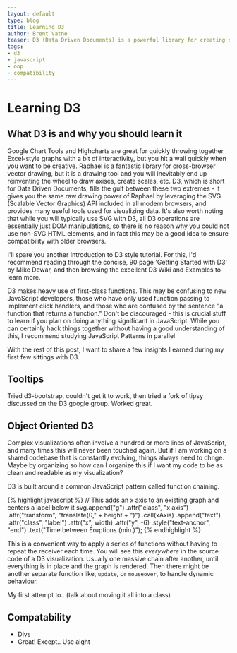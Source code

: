 ```yaml
---
layout: default
type: blog
title: Learning D3
author: Brent Vatne
teaser: D3 (Data Driven Documents) is a powerful library for creating dynamic data visualizations in the browser. I love it. Seriously.
tags:
- d3
- javascript
- oop
- compatibility
---
```


# Learning D3

## What D3 is and why you should learn it
Google Chart Tools and Highcharts are great for quickly throwing together Excel-style graphs with a bit of interactivity, but you hit a wall quickly when you want to be creative. Raphael is a fantastic library for cross-browser vector drawing, but it is a drawing tool and you will inevitably end up reinventing the wheel to draw axises, create scales, etc. D3, which is short for Data Driven Documents, fills the gulf between these two extremes - it gives you the same raw drawing power of Raphael by leveraging the SVG (Scalable Vector Graphics) API included in all modern browsers, and provides many useful tools used for visualizing data. It's also worth noting that while you will typically use SVG with D3, all D3 operations are essentially just DOM manipulations, so there is no reason why you could not use non-SVG HTML elements, and in fact this may be a good idea to ensure compatibility with older browsers.

I'll spare you another Introduction to D3 style tutorial. For this, I'd recommend reading through the concise, 90 page 'Getting Started with D3' by Mike Dewar, and then browsing the excellent D3 Wiki and Examples to learn more.

D3 makes heavy use of first-class functions. This may be confusing to new JavaScript developers, those who have only used function passing to implement click handlers, and those who are confused by the sentence "a function that returns a function." Don't be discouraged - this is crucial stuff to learn if you plan on doing anything significant in JavaScript. While you can certainly hack things together without having a good understanding of this, I recommend studying JavaScript Patterns in parallel.

With the rest of this post, I want to share a few insights I earned during my first few sittings with D3.

## Tooltips
Tried d3-bootstrap, couldn't get it to work, then tried a fork of tipsy discussed on the D3 google group. Worked great.

## Object Oriented D3
Complex visualizations often involve a hundred or more lines of JavaScript, and many times this will never been touched again. But if I am working on a shared codebase that is constantly evolving, things always need to chnge. Maybe by organizing so how can I organize this if I want my code to be as clean and readable as my visualization?

D3 is built around a common JavaScript pattern called function chaining.

{% highlight javascript %}
  // This adds an x axis to an existing graph and centers a label below it
  svg.append("g")
    .attr("class", "x axis")
    .attr("transform", "translate(0," + height + ")")
    .call(xAxis)
    .append("text")
    .attr("class", "label")
    .attr("x", width)
    .attr("y", -6)
    .style("text-anchor", "end")
    .text("Time between Eruptions (min.)");
{% endhighlight %}

This is a convenient way to apply a series of functions without having to repeat the receiver each time. You will see this _everywhere_ in the source code of a D3 visualization. Usually one massive chain after another, until everything is in place and the graph is rendered. Then there might be another separate function like, `update`, or `mouseover`, to handle dynamic behaviour.


My first attempt to.. (talk about moving it all into a class)

## Compatability
- Divs
- Great! Except.. Use aight
